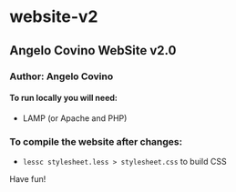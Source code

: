 # website-v2
## Angelo Covino WebSite v2.0

### Author: Angelo Covino

#### To run locally you will need:
- LAMP (or Apache and PHP)

### To compile the website after changes:
- `lessc stylesheet.less > stylesheet.css` to build CSS

Have fun!

